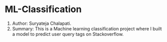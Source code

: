 # ML-Classification
1. Author: Suryateja Chalapati.
2. Summary: This is a Machine learning classification project where I built a model to predict user query tags on Stackoverflow.
